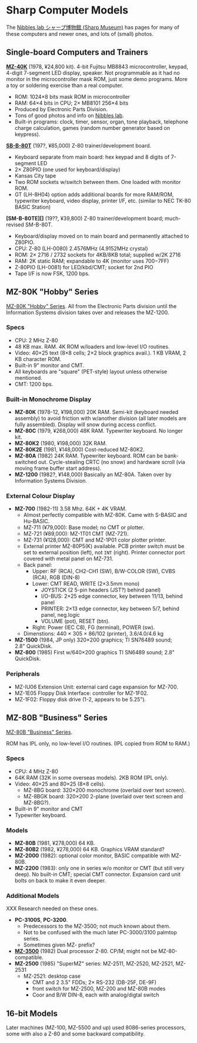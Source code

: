 Sharp Computer Models
=====================

The [Nibbles lab シャープ博物館 (Sharp Museum)][nib] has pages for many of
these computers and newer ones, and lots of (small) photos.


Single-board Computers and Trainers
-----------------------------------

__[MZ-40K][]__ (1978, ¥24,800 kit). 4-bit Fujitsu MB8843 microcontroller,
keypad, 4-digit 7-segment LED display, speaker. Not programmable as it had
no monitor in the microcontroller mask ROM, just some demo programs. More a
toy or soldering exercise than a real computer.
- ROM: 1024×8 bits mask ROM in microcontroller
- RAM: 64×4 bits in CPU; 2× MB8101 256×4 bits
- Produced by Electronic Parts Division.
- Tons of good photos and info on [Nibbles lab][rpc-mz40k].
- Built-in programs: clock, timer, sensor, organ, tone playback, telephone
  charge calculation, games (random number generator based on keypress).

__[SB-B-80T][]__ (197?, ¥85,000) Z-80 trainer/development board.
- Keyboard separate from main board: hex keypad and 8 digits of 7-segment LED
- 2× Z80PIO (one used for keyboard/display)
- Kansas City tape
- Two ROM sockets w/switch between them. One loaded with monitor ROM.
- GT (LH-8H04) option adds additional boards for more RAM/ROM, typewriter
  keyboard, video display, printer I/F, etc. (similar to NEC TK-80 BASIC
  Station)

__[SM-B-80TE][]__ (19??, ¥39,800) Z-80 trainer/development board;
much-revised SM-B-80T.
- Keyboard/display moved on to main board and permanently attached to
  Z80PIO.
- CPU: Z-80 (LH-0080) 2.4576MHz (4.9152MHz crystal)
- ROM: 2× 2716 / 2732 sockets for 4KB/8KB total; supplied w/2K 2716
- RAM: 2K static RAM; expandable to 4K (monitor uses $700-$7FF)
- Z-80PIO (LH-0081) for LED/kbd/CMT; socket for 2nd PIO
- Tape I/F is now FSK, 1200 bps.


MZ-80K "Hobby" Series
---------------------

[MZ-80K "Hobby" Series][80k-series]. All from the Electronic Parts division
until the Information Systems division takes over and releases the MZ-1200.

### Specs

- CPU: 2 MHz Z-80
- 48 KB max. RAM. 4K ROM w/loaders and low-level I/O routines.
- Video: 40×25 text (8×8 cells; 2×2 block graphics avail.).
  1 KB VRAM, 2 KB character ROM.
- Built-in 9" monitor and CMT.
- All keyboards are "square" (PET-style) layout unless otherwise mentioned.
- CMT: 1200 bps.

### Built-in Monochrome Display

- __MZ-80K__ (1978-12, ¥198,000) 20K RAM. Semi-kit (keyboard needed
  assembly) to avoid friction with w/another division (all later models are
  fully assembled). Display will snow during access conflict.
- __MZ-80C__ (1979, ¥268,000) 48K RAM. Typewriter keyboard. No longer kit.
- __MZ-80K2__ (1980, ¥198,000) 32K RAM.
- __MZ-80K2E__ (1981, ¥148,000) Cost-reduced MZ-80K2.
- __MZ-80A__ (1982) 24K RAM. Typewriter keyboard. ROM can be bank-switched
  out. Cycle-stealing CRTC (no snow) and hardware scroll (via moving frame
  buffer start address).
- __MZ-1200__ (1982?, ¥148,000) Basically an MZ-80A.
  Taken over by Information Systems Division.

### External Colour Display

- __MZ-700__ (1982-11) 3.58 Mhz. 64K + 4K VRAM.
  - Almost perfectly compatible with MZ-80K. Came with S-BASIC and Hu-BASIC.
  - MZ-711 (¥79,000): Base model; no CMT or plotter.
  - MZ-721 (¥89,000): MZ-1T01 CMT (MZ-721).
  - MZ-731 (¥128,000): CMT and  MZ-1P01 color plotter printer.
  - External printer MZ-80P5(K) available. PCB printer switch must be set
    to external position (left), not `INT` (right). Printer connector port
    covered with metal panel on MZ-731.
  - Back panel:
    - Upper: RF (RCA), CH2-CH1 (SW), B/W-COLOR (SW), CVBS (RCA), RGB (DIN-8)
    - Lower: CMT READ, WRITE (2×3.5mm mono)
      - JOYSTICK (2 5-pin headers (JST?) behind panel)
      - I/O-BUS: 2×25 edge connector, key between 11/13, behind panel
      - PRINTER: 2×13 edge connector, key between 5/7, behind panel, neg.logic
      - VOLUME (pot), RESET (btn).
    - Right: Power (IEC C8), FG (terminal), POWER (sw).
  - Dimenstions: 440 × 305 × 86/102 (printer), 3.6/4.0/4.6 kg
- __MZ-1500__ (1984, JP only) 320×200 graphics; TI SN76489 sound;
  2.8" QuickDisk.
- __MZ-800__ (1985) First w/640×200 graphics TI SN6489 sound; 2.8" QuickDisk.

### Peripherals

- MZ-IU06 Extension Unit: external card cage expansion for MZ-700.
- MZ-1E05 Floppy Disk Interface: controller for MZ-1F02.
- MZ-1F02: Floppy disk drive (1-2, appears to be 5.25").


MZ-80B "Business" Series
------------------------

[MZ-80B "Business" Series][80b-series].

ROM has IPL only, no low-level I/O routines. (IPL copied from ROM to RAM.)

### Specs

- CPU: 4 MHz Z-80
- 64K RAM (32K in some overseas models). 2KB ROM (IPL only).
- Video: 40×25 and 80×25 (8×8 cells).
  - MZ-8BG board: 320×200 monochrome (overlaid over text screen).
  - MZ-8BGK board: 320×200 2-plane (overlaid over text screen and MZ-8BG?).
- Built-in 9" monitor and CMT
- Typewriter keyboard.

### Models

- __MZ-80B__ (1981, ¥278,000) 64 KB.
- __MZ-80B2__ (1982, ¥278,000) 64 KB. Graphics VRAM standard?
- __MZ-2000__ (1982): optional color monitor, BASIC compatible with MZ-80B.
- __MZ-2200__ (1983): only one in series w/o monitor or CMT (but still very
  deep). No built-in CMT; special CMT connector. Expansion card unit bolts
  on back to make it even deeper.

### Additional Models

XXX Research needed on these ones.

- __PC-3100S__, __PC-3200__.
  - Predecessors to the MZ-3500; not much known about them.
  - Not to be confused with the much later PC-3000/3100 palmtop series.
  - Sometimes given MZ- prefix?
- __[MZ-3500][]__ (1982) Dual processor Z-80. CP/M; might not be
  MZ-80-compatible.
- __MZ-2500__ (1985) "SuperMZ" series: MZ-2511, MZ-2520, MZ-2521, MZ-2531
  - MZ-2521: desktop case
    - CMT and 2 3.5" FDDs; 2× RS-232 (DB-25F, DE-9F)
    - front switch for MZ-2500, MZ-200 and MZ-80B modes
    - Coor and B/W DIN-8, each with analog/digtal switch


16-bit Models
-------------

Later machines (MZ-100, MZ-5500 and up) used 8086-series processors, some
with also a Z-80 and some backward compatibility.



<!-------------------------------------------------------------------->
[MZ-40K]: https://ja.wikipedia.org/wiki/MZ-40K
[80b-series]: https://ja.wikipedia.org/wiki/MZ-80#MZ-80B
[80k-series]: https://ja.wikipedia.org/wiki/MZ-80#MZ-80K系機種
[SB-B-80TE]: http://retropc.net/ohishi/museum/80te.htm
[SB-B-80T]: http://retropc.net/ohishi/museum/80t.htm
[nib]: http://retropc.net/ohishi/museum/index.htm
[rpc-mz40k]: http://retropc.net/ohishi/museum/mz40k.htm

[MZ-3500]: https://original.sharpmz.org/mz-3500/mztdata.htm
